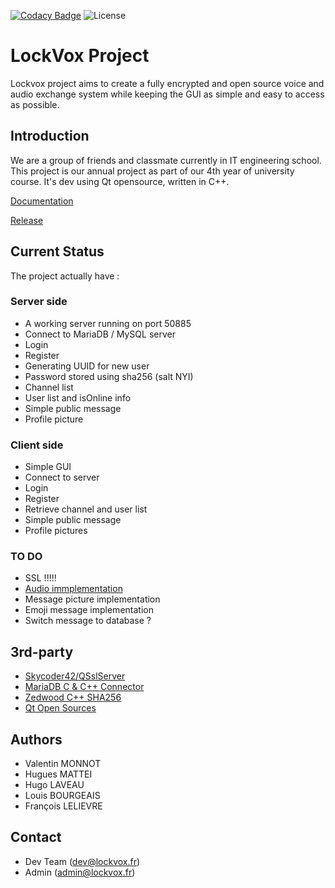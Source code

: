 [![Codacy Badge](https://app.codacy.com/project/badge/Grade/808bb4b5cc554ac79c0d9cb77c4910d2)](https://www.codacy.com/gh/ValentinGrim/LockVox/dashboard?utm_source=github.com&amp;utm_medium=referral&amp;utm_content=ValentinGrim/LockVox&amp;utm_campaign=Badge_Grade)
![License](https://img.shields.io/github/license/ValentinGrim/LockVox)
# LockVox Project

Lockvox project aims to create a fully encrypted and open source voice and audio exchange system while keeping the GUI as simple and easy to access as possible.

## Introduction

We are a group of friends and classmate currently in IT engineering school. This project is our annual project as part of our 4th year of university course.
It's dev using Qt opensource, written in C++.

[Documentation](https://lockvox.github.io/LockVox/)

[Release](https://lockvox.fr:4443/index.php/s/BMkLzFZPPwy5K7p)

## Current Status

The project actually have :

### Server side

-  A working server running on port 50885
-  Connect to MariaDB / MySQL server
-  Login
-  Register
-  Generating UUID for new user
-  Password stored using sha256 (salt NYI)
-  Channel list
-  User list and isOnline info
-  Simple public message
-  Profile picture

### Client side

-  Simple GUI
-  Connect to server
-  Login
-  Register
-  Retrieve channel and user list
-  Simple public message
-  Profile pictures

### TO DO 

-  SSL !!!!!
-  [Audio immplementation](https://github.com/hyugzz/LVAudioSession)
-  Message picture implementation
-  Emoji message implementation
-  Switch message to database ?

## 3rd-party

-  [Skycoder42/QSslServer](https://github.com/Skycoder42/QSslServer)
-  [MariaDB C & C++ Connector](https://mariadb.com/kb/en/mariadb-connector-c/)
-  [Zedwood C++ SHA256](http://www.zedwood.com/article/cpp-sha256-function)
-  [Qt Open Sources](https://www.qt.io/licensing/)

## Authors

-  Valentin MONNOT
-  Hugues MATTEI
-  Hugo LAVEAU
-  Louis BOURGEAIS
-  François LELIEVRE

## Contact

-  Dev Team (dev@lockvox.fr)
-  Admin (admin@lockvox.fr)
